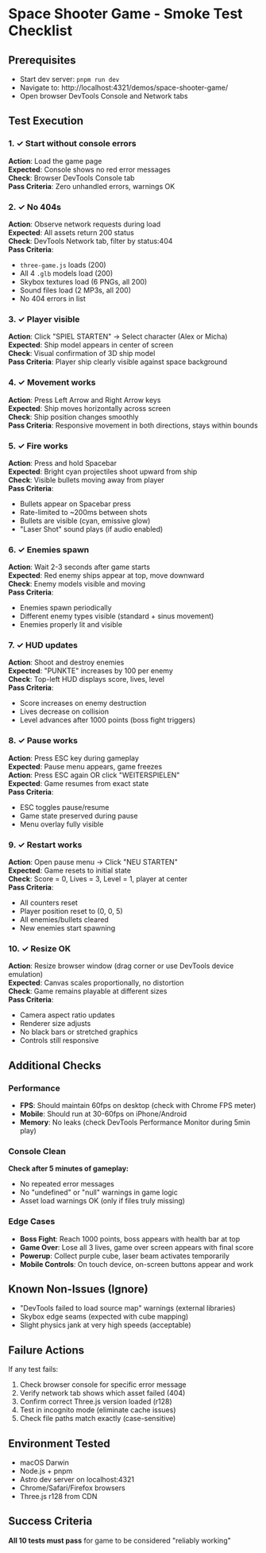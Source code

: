 # Space Shooter Game - Smoke Test Checklist

## Prerequisites
- Start dev server: `pnpm run dev`
- Navigate to: http://localhost:4321/demos/space-shooter-game/
- Open browser DevTools Console and Network tabs

## Test Execution

### 1. ✓ Start without console errors
**Action**: Load the game page  
**Expected**: Console shows no red error messages  
**Check**: Browser DevTools Console tab  
**Pass Criteria**: Zero unhandled errors, warnings OK

### 2. ✓ No 404s
**Action**: Observe network requests during load  
**Expected**: All assets return 200 status  
**Check**: DevTools Network tab, filter by status:404  
**Pass Criteria**: 
- `three-game.js` loads (200)
- All 4 `.glb` models load (200)
- Skybox textures load (6 PNGs, all 200)
- Sound files load (2 MP3s, all 200)
- No 404 errors in list

### 3. ✓ Player visible
**Action**: Click "SPIEL STARTEN" → Select character (Alex or Micha)  
**Expected**: Ship model appears in center of screen  
**Check**: Visual confirmation of 3D ship model  
**Pass Criteria**: Player ship clearly visible against space background

### 4. ✓ Movement works
**Action**: Press Left Arrow and Right Arrow keys  
**Expected**: Ship moves horizontally across screen  
**Check**: Ship position changes smoothly  
**Pass Criteria**: Responsive movement in both directions, stays within bounds

### 5. ✓ Fire works
**Action**: Press and hold Spacebar  
**Expected**: Bright cyan projectiles shoot upward from ship  
**Check**: Visible bullets moving away from player  
**Pass Criteria**: 
- Bullets appear on Spacebar press
- Rate-limited to ~200ms between shots
- Bullets are visible (cyan, emissive glow)
- "Laser Shot" sound plays (if audio enabled)

### 6. ✓ Enemies spawn
**Action**: Wait 2-3 seconds after game starts  
**Expected**: Red enemy ships appear at top, move downward  
**Check**: Enemy models visible and moving  
**Pass Criteria**: 
- Enemies spawn periodically
- Different enemy types visible (standard + sinus movement)
- Enemies properly lit and visible

### 7. ✓ HUD updates
**Action**: Shoot and destroy enemies  
**Expected**: "PUNKTE" increases by 100 per enemy  
**Check**: Top-left HUD displays score, lives, level  
**Pass Criteria**: 
- Score increases on enemy destruction
- Lives decrease on collision
- Level advances after 1000 points (boss fight triggers)

### 8. ✓ Pause works
**Action**: Press ESC key during gameplay  
**Expected**: Pause menu appears, game freezes  
**Action**: Press ESC again OR click "WEITERSPIELEN"  
**Expected**: Game resumes from exact state  
**Pass Criteria**: 
- ESC toggles pause/resume
- Game state preserved during pause
- Menu overlay fully visible

### 9. ✓ Restart works
**Action**: Open pause menu → Click "NEU STARTEN"  
**Expected**: Game resets to initial state  
**Check**: Score = 0, Lives = 3, Level = 1, player at center  
**Pass Criteria**: 
- All counters reset
- Player position reset to (0, 0, 5)
- All enemies/bullets cleared
- New enemies start spawning

### 10. ✓ Resize OK
**Action**: Resize browser window (drag corner or use DevTools device emulation)  
**Expected**: Canvas scales proportionally, no distortion  
**Check**: Game remains playable at different sizes  
**Pass Criteria**: 
- Camera aspect ratio updates
- Renderer size adjusts
- No black bars or stretched graphics
- Controls still responsive

## Additional Checks

### Performance
- **FPS**: Should maintain 60fps on desktop (check with Chrome FPS meter)
- **Mobile**: Should run at 30-60fps on iPhone/Android
- **Memory**: No leaks (check DevTools Performance Monitor during 5min play)

### Console Clean
**Check after 5 minutes of gameplay:**
- No repeated error messages
- No "undefined" or "null" warnings in game logic
- Asset load warnings OK (only if files truly missing)

### Edge Cases
- **Boss Fight**: Reach 1000 points, boss appears with health bar at top
- **Game Over**: Lose all 3 lives, game over screen appears with final score
- **Powerup**: Collect purple cube, laser beam activates temporarily
- **Mobile Controls**: On touch device, on-screen buttons appear and work

## Known Non-Issues (Ignore)
- "DevTools failed to load source map" warnings (external libraries)
- Skybox edge seams (expected with cube mapping)
- Slight physics jank at very high speeds (acceptable)

## Failure Actions
If any test fails:
1. Check browser console for specific error message
2. Verify network tab shows which asset failed (404)
3. Confirm correct Three.js version loaded (r128)
4. Test in incognito mode (eliminate cache issues)
5. Check file paths match exactly (case-sensitive)

## Environment Tested
- macOS Darwin
- Node.js + pnpm
- Astro dev server on localhost:4321
- Chrome/Safari/Firefox browsers
- Three.js r128 from CDN

## Success Criteria
**All 10 tests must pass** for game to be considered "reliably working"

